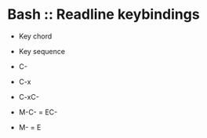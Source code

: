 # Bash :: Readline keybindings

- Key chord
- Key sequence

- C-<key>
- C-x<key>
- C-xC-<key>
- M-C-<key> = EC-<key>
- M-<key> = E<key>
